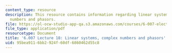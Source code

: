 ```yaml
---
content_type: resource
description: This resource contains information regarding linear systems, complex
  numbers and phasors.
file: https://ol-ocw-studio-app-qa.s3.amazonaws.com/courses/6-007-electromagnetic-energy-from-motors-to-lasers-spring-2011/95bea9116bb2924f60df6860462d55c8_MIT6_007S11_lec18.pdf
file_type: application/pdf
resourcetype: Document
title: '6.007 Lecture 18: Linear systems, complex numbers and phasors'
uid: 95bea911-6bb2-924f-60df-6860462d55c8
---
```

